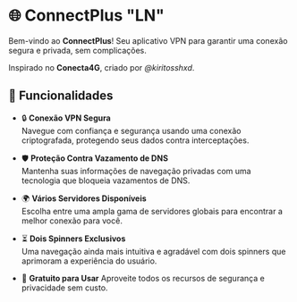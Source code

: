 # 🌐 ConnectPlus "LN"

Bem-vindo ao **ConnectPlus**! Seu aplicativo VPN para garantir uma conexão segura e privada, sem complicações. 

Inspirado no **Conecta4G**, criado por *@kiritosshxd*.

## 🚀 Funcionalidades

- 🔒 **Conexão VPN Segura**  
  Navegue com confiança e segurança usando uma conexão criptografada, protegendo seus dados contra interceptações.

- 🛡️ **Proteção Contra Vazamento de DNS**  
  Mantenha suas informações de navegação privadas com uma tecnologia que bloqueia vazamentos de DNS.

- 🌍 **Vários Servidores Disponíveis**  
  Escolha entre uma ampla gama de servidores globais para encontrar a melhor conexão para você.

- ⏳ **Dois Spinners Exclusivos**  
  Uma navegação ainda mais intuitiva e agradável com dois spinners que aprimoram a experiência do usuário.

- 💸 **Gratuito para Usar**
  Aproveite todos os recursos de segurança e privacidade sem custo.
